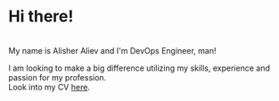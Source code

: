 
<h1>Hi there!</h1><br/>
<span>My name is <span class="highlight">Alisher Aliev</span> and I'm <span class="highlight">DevOps Engineer, man!</span></span><br/>

<span>I am looking to make a big difference utilizing my skills, experience and passion for my profession.</span>
<br/>
<span>Look into my CV <a href="https://drive.google.com/open?id=1PQET0LP89oYiUK9_Yl6OfYpSWm6R7VzV"><span class="highlight-red">here</span></a>.</span>
